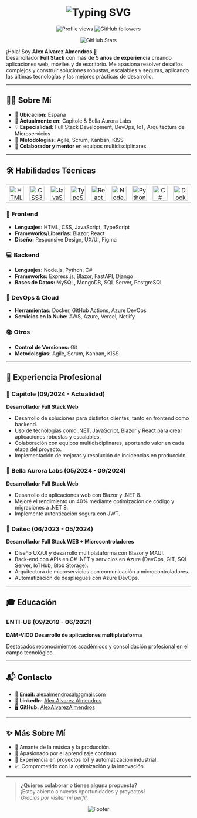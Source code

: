 <h1 align="center">
  <img src="https://readme-typing-svg.herokuapp.com?font=Fira+Code&pause=1000&color=2E9EF7&center=true&vCenter=true&width=435&lines=Hi+there!+I'm+Alex+👋;Welcome+to+my+GitHub+profile!" alt="Typing SVG" />
</h1>

<p align="center">
  <img src="https://komarev.com/ghpvc/?username=AlexAlvarezAlmendros&label=Profile%20views&color=0e75b6&style=flat" alt="Profile views" />
  <img src="https://img.shields.io/github/followers/AlexAlvarezAlmendros?label=Followers&style=social" alt="GitHub followers" />
</p>

<p align="center">
  <img src="https://github-readme-stats.vercel.app/api?username=AlexAlvarezAlmendros&show_icons=true&theme=radical" alt="GitHub Stats" />
</p>

¡Hola! Soy **Alex Alvarez Almendros** 👋  
Desarrollador **Full Stack** con más de **5 años de experiencia** creando aplicaciones web, móviles y de escritorio. Me apasiona resolver desafíos complejos y construir soluciones robustas, escalables y seguras, aplicando las últimas tecnologías y las mejores prácticas de desarrollo.

---

## 👨‍💻 Sobre Mí

- 📍 **Ubicación:** España
- 🏢 **Actualmente en:** Capitole & Bella Aurora Labs
- 💡 **Especialidad:** Full Stack Development, DevOps, IoT, Arquitectura de Microservicios
- 🚚 **Metodologías:** Agile, Scrum, Kanban, KISS
- 🤝 **Colaborador y mentor** en equipos multidisciplinares

---

## 🛠️ Habilidades Técnicas

<table>
  <tr>
    <td align="center"><img src="https://cdn.jsdelivr.net/gh/devicons/devicon/icons/html5/html5-original.svg" width="40" alt="HTML5"/></td>
    <td align="center"><img src="https://cdn.jsdelivr.net/gh/devicons/devicon/icons/css3/css3-original.svg" width="40" alt="CSS3"/></td>
    <td align="center"><img src="https://cdn.jsdelivr.net/gh/devicons/devicon/icons/javascript/javascript-original.svg" width="40" alt="JavaScript"/></td>
    <td align="center"><img src="https://cdn.jsdelivr.net/gh/devicons/devicon/icons/typescript/typescript-original.svg" width="40" alt="TypeScript"/></td>
    <td align="center"><img src="https://cdn.jsdelivr.net/gh/devicons/devicon/icons/react/react-original.svg" width="40" alt="React"/></td>
    <td align="center"><img src="https://cdn.jsdelivr.net/gh/devicons/devicon/icons/nodejs/nodejs-original.svg" width="40" alt="Node.js"/></td>
    <td align="center"><img src="https://cdn.jsdelivr.net/gh/devicons/devicon/icons/python/python-original.svg" width="40" alt="Python"/></td>
    <td align="center"><img src="https://cdn.jsdelivr.net/gh/devicons/devicon/icons/csharp/csharp-original.svg" width="40" alt="C#"/></td>
    <td align="center"><img src="https://cdn.jsdelivr.net/gh/devicons/devicon/icons/docker/docker-original.svg" width="40" alt="Docker"/></td>
    <td align="center"><img src="https://cdn.jsdelivr.net/gh/devicons/devicon/icons/azure/azure-original.svg" width="40" alt="Azure"/></td>
    <td align="center"><img src="https://cdn.jsdelivr.net/gh/devicons/devicon/icons/mysql/mysql-original.svg" width="40" alt="MySQL"/></td>
    <td align="center"><img src="https://cdn.jsdelivr.net/gh/devicons/devicon/icons/mongodb/mongodb-original.svg" width="40" alt="MongoDB"/></td>
    <td align="center"><img src="https://cdn.jsdelivr.net/gh/devicons/devicon/icons/git/git-original.svg" width="40" alt="Git"/></td>
  </tr>
</table>

### 🎨 Frontend
- **Lenguajes:** HTML, CSS, JavaScript, TypeScript
- **Frameworks/Librerías:** Blazor, React
- **Diseño:** Responsive Design, UX/UI, Figma

### 💻 Backend
- **Lenguajes:** Node.js, Python, C#
- **Frameworks:** Express.js, Blazor, FastAPI, Django
- **Bases de Datos:** MySQL, MongoDB, SQL Server, PostgreSQL

### 🚀 DevOps & Cloud
- **Herramientas:** Docker, GitHub Actions, Azure DevOps
- **Servicios en la Nube:** AWS, Azure, Vercel, Netlify

### 📚 Otros
- **Control de Versiones:** Git
- **Metodologías:** Agile, Scrum, Kanban, KISS

---

## 💼 Experiencia Profesional

### 🌟 Capitole (09/2024 - Actualidad)
**Desarrollador Full Stack Web**

- Desarrollo de soluciones para distintos clientes, tanto en frontend como backend.
- Uso de tecnologías como .NET, JavaScript, Blazor y React para crear aplicaciones robustas y escalables.
- Colaboración con equipos multidisciplinares, aportando valor en cada etapa del proyecto.
- Implementación de mejoras y resolución de incidencias en producción.

### 🌟 Bella Aurora Labs (05/2024 - 09/2024)
**Desarrollador Full Stack Web**

- Desarrollo de aplicaciones web con Blazor y .NET 8.
- Mejoré el rendimiento un 40% mediante optimización de código y migraciones a .NET 8.
- Implementé autenticación segura con JWT.

### 🌟 Daitec (06/2023 - 05/2024)
**Desarrollador Full Stack WEB + Microcontroladores**

- Diseño UX/UI y desarrollo multiplataforma con Blazor y MAUI.
- Back-end con APIs en C# .NET y servicios en Azure (DevOps, GIT, SQL Server, IoTHub, Blob Storage).
- Arquitectura de microservicios con comunicación a microcontroladores.
- Automatización de despliegues con Azure DevOps.

---

## 🎓 Educación

### ENTI-UB (09/2019 - 06/2021)
**DAM-VIOD Desarrollo de aplicaciones multiplataforma**

Destacados reconocimientos académicos y consolidación profesional en el campo tecnológico.

---

## 📬 Contacto

- 📧 **Email:** [alexalmendrosal@gmail.com](mailto:alexalmendrosal@gmail.com)
- 💼 **LinkedIn:** [Alex Alvarez Almendros](https://www.linkedin.com/in/alexalvarezalmendros)
- 🖥️ **GitHub:** [AlexAlvarezAlmendros](https://github.com/AlexAlvarezAlmendros)

---

## ✨ Más Sobre Mí

- 🎸 Amante de la música y la producción.
- 🧠 Apasionado por el aprendizaje continuo.
- 🤖 Experiencia en proyectos IoT y automatización industrial.
- 📈 Comprometido con la optimización y la innovación.

---

> **¿Quieres colaborar o tienes alguna propuesta?**  
> ¡Estoy abierto a nuevas oportunidades y proyectos!  
> _Gracias por visitar mi perfil._

<!-- Footer -->
<p align="center">
  <img src="https://capsule-render.vercel.app/api?type=waving&color=gradient&height=100&section=footer" alt="Footer" />
</p>
